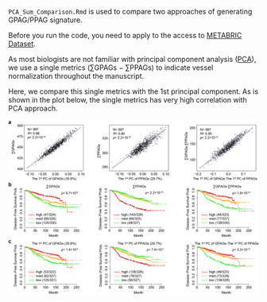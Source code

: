 `PCA_Sum_Comparison.Rmd` is used to compare two approaches of generating GPAG/PPAG signature.

Before you run the code, you need to apply to the access to [METABRIC Dataset](https://ega-archive.org/dacs/EGAC00001000484).

As most biologists are not familiar with principal component analysis ([PCA](https://en.wikipedia.org/wiki/Principal_component_analysis)), we use a single metrics (∑GPAGs − ∑PPAGs) to indicate vessel normalization throughout the manuscript.

Here, we compare this single metrics with the 1st principal component. As is shown in the plot below, the single metrics has very high correlation with PCA approach.

![SUMvsPCA](../data/SUM_PCA.jpg)
